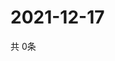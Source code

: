# 2021-12-17
  共 0条

  <!-- BEGIN -->
  <!-- 最后更新时间Fri Dec 17 2021 17:12:07 GMT+0000 (Coordinated Universal Time) -->
  
  <!-- END -->
  
  
